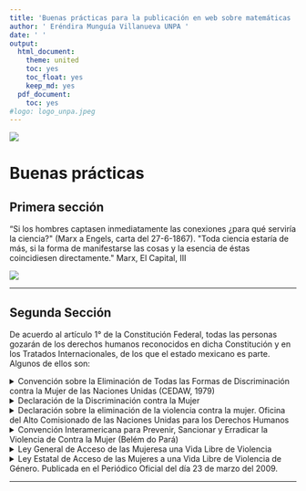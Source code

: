 ```yaml
---
title: 'Buenas prácticas para la publicación en web sobre matemáticas '
author: ' Eréndira Munguía Villanueva UNPA '
date: ' '
output:
  html_document: 
    theme: united
    toc: yes
    toc_float: yes
    keep_md: yes
  pdf_document:
    toc: yes
#logo: logo_unpa.jpeg
---
```

![](logo_unpa.jpeg)

# Buenas prácticas





## Primera sección

“Si los hombres captasen inmediatamente las conexiones ¿para qué serviría la ciencia?" (Marx a Engels, carta del 27-6-1867). "Toda ciencia estaría de más, si la forma de manifestarse las cosas y la esencia de éstas coincidiesen directamente." Marx, El Capital, III

![](grammar-of-graphics.png)


---

## Segunda Sección

De acuerdo al artículo 1° de la Constitución Federal, todas las personas gozarán de los derechos humanos reconocidos en dicha Constitución y en los Tratados Internacionales, de los que el estado mexicano es parte. Algunos de ellos son:


<details>
  <summary markdown="span"> Convención sobre la Eliminación de Todas las Formas de Discriminación contra la Mujer de las Naciones Unidas (CEDAW, 1979)</summary>
  
  
  A los efectos de la presente Convención, la expresión “discriminación contra la mujer” denotará toda distinción, exclusión o restricción basado en el sexo que tenga por objeto o por resultado menoscabar o anular el reconocimiento, goce, o ejercicio por la mujer, independientemente de su estado civil, sobre la base de la igualdad del hombre y la mujer, de los derechos humanos y las libertades fundamentales en las esferas política, económica, social, cultural o civil o en cualquier otra esfera.
    
  [Texto Completo](CEDAW.pdf){lab=https://mexico.unwomen.org/sites/default/files/Field%20Office%20Mexico/Documentos/Publicaciones/2018/11/FOLLETO%20CEDAW%202018%20web%202.pdf, target="_blank"}
  
</details>

<details>
<summary>Declaración de la Discriminación contra la Mujer</summary>

+ ARTÍCULO 1
  La discriminación contra la mujer, por cuanto niega o limita su igualdad de derechos con el hombre, es fundamentalmente injusta y constituye una ofensa a la dignidad humana.

  [Texto Completo](discriminacion.pdf){lab=http://www.ordenjuridico.gob.mx/TratInt/Derechos%20Humanos/INST%2017.pdf, target="_blank"}

</details>

<details>

<summary>Declaración sobre la eliminación de la violencia contra la mujer. Oficina del Alto Comisionado de las Naciones Unidas para los Derechos Humanos </summary>

+ Artículo 1
  A los efectos de la presente Declaración, por "violencia contra la mujer" se entiende todo acto de violencia basado en la pertenencia al sexo femenino que tenga o pueda tener como resultado un daño o sufrimiento físico, sexual o sicológico para la mujer, así como las amenazas de tales actos, la coacción o la privación arbitraria de la libertad, tanto si se producen en la vida pública como en la vida privada.

[Texto Completo](comisionadoUN.pdf){lab=https://www.ohchr.org/sp/professionalinterest/pages/violenceagainstwomen.aspx, target="_blank"}

</details>

<details>
  <summary markdown="span"> Convención Interamericana para Prevenir, Sancionar y Erradicar la Violencia de Contra la Mujer (Belém do Pará)</summary>


+ Artículo 3
  Toda mujer tiene derecho a una vida libre de violencia, tanto en el ámbito público como en el privado.
  
  
[Texto Completo](BelemDoPara.pdf ){lab=https://www.oas.org/es/mesecvi/docs/BelemDoPara-ESPANOL.pdf, target="_blank"}

  
</details>

<details>
  <summary markdown="span"> Ley General de Acceso de las Mujeresa una Vida Libre de Violencia</summary>
  
+ Artículo 3. Todas las medidas que se deriven de la presente ley, garantizarán la prevención, la atención, la sención y la erradicación de todos los tipos de violencia contra las mujeres durante su ciclo de vida y para promover su desarrolo integral y su plena participación en todas las esferas de la vida.
  
+ Artículo 13.  

  + El hostigamiento sexual es el ejercicio del poder, en una relación de subordinación real de la víctima frente al agresor en los ámbitos familiar, doméstico, laboral y/o escolar. Se expresa en conductas verbales, físicas o ambas, relacionadas con la sexualidad de connotación lasciva.  
  
  + El Acoso Sexual es una forma de violencia en la que, si bien no existe la subordinación, hay un ejercicio abusivo de poder que conlleva a un estado de indefensión y de riesgo para la víctima, independientemente de que se realice en uno o varios eventos.
  
   [Texto Completo](General.pdf ){label=https://www.gob.mx/cms/uploads/attachment/file/209278/Ley_General_de_Acceso_de_las_Mujeres_a_una_Vida_Libre_de_Violencia.pdf, target="_blank"}
</details>


<details>
  <summary markdown="span"> Ley Estatal de Acceso de las Mujeres a una Vida Libre de Violencia de Género. Publicada en el Periódico Oficial del día 23 de marzo del 2009.</summary>
  
    
+ Artículo 12. Violencia Laboral y Docente: Se ejerce por las personas que tienen un vínculo laboral, docente o análogo con la víctima, independientemente de la relación jerárquica consitente en un acto o una omisión en abuso de poder que daña la autoestima, salud, integridad, libertad y seguridad de la víctima, e impide su desarrollo y atenta contra la igualdad.
  
+ Artículo 14. Violencia en el ámbito escolar o docente, son los actos u omisiones discrimintorios que atenten contra la integridad física, sexual y psicológica de las alumnas por razón de su sexo, edad, condición social, limitaciones o características físicas, las cuales son inflingidas por el personal docente o administrativo de los centros educativos.



+ Artículo 17. Para efectos del hostigamiento y acoso sexual, el Estado y los Municipios deberán:

   III. Crear procedimientos administrativos claros y precisos en las escuelas y los centros laborales, para sancionar estos ilícitos e inhibir su comisión; 
   
   IV. En ningún caso hará público el nombre de la víctima para evitar ealgún tipo de sobrevictimización o que sea boletinada o presionada para abandonar la escuela o trabajo; 
   
   IV. Proporcionar atención psicológica y legal, especializada y gratuita, a quien sea víctima de hostigamiento o acoso sexual; e  
   
   VI. Implementar e imponer sanciones administrativas en el ámbito de sus competencias, a los superiores jerárquicos del hostigador o acosador cuando sean omisos en recibir y/o dar curso a una queja.  
   
   [Texto Completo](Estatal.pdf){label=http://fge.oaxaca.gob.mx/wp-content/plugins/legislacion/uploads/genero/LEY%20ESTATAL%20DE%20ACCESO%20A%20LAS%20MUJERES%20A%20UNA%20VIDA%20LIBRE%20DE%20VIOLENCIA%20DE%20GENERO.pdf, target="_blank"}
</details>


---
